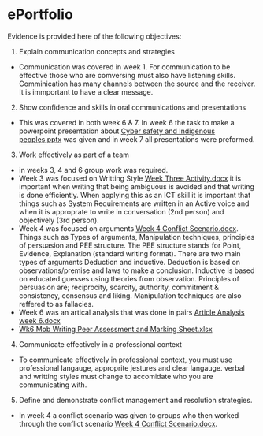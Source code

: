 # ePortfolio
Evidence is provided here of the following objectives:
1. Explain communication concepts and strategies
- Communication was covered in week 1. For communication to be effective those who are comversing must also have listening skills. Comminication has many channels between the source and the receiver. It is immportant to have a clear message.
2. Show confidence and skills in oral communications and presentations
- This was covered in both week 6 & 7. In week 6 the task to make a powerpoint presentation about [Cyber safety and Indigenous peoples.pptx](https://github.com/Calexander22/ePortfolio/files/8628243/Cyber.safety.and.Indigenous.peoples.pptx)
 was given and in week 7 all presentations were preformed.
3. Work effectively as part of a team
- in weeks 3, 4 and 6 group work was required.
- Week 3 was focused on Writting Style [Week Three Activity.docx](https://github.com/Calexander22/ePortfolio/files/8628247/Week.Three.Activity.docx) it is important when writing that being ambiguous is avoided and that writing is done efficiently. When applying this as an ICT skill it is important that things such as System Requirements are written in an Active voice and when it is approprate to write in conversation (2nd person) and objectively (3rd person).
- Week 4 was focused on arguments [Week 4 Conflict Scenario.docx](https://github.com/Calexander22/ePortfolio/files/8628250/Week.4.Conflict.Scenario.docx). Things such as Types of arguments, Manipulation techniques, principles of persuasion and PEE structure. The PEE structure stands for Point, Evidence, Explanation (standard writing format). There are two main types of arguments Deduction and inductive. Deduction is based on observations/premise and laws to make a conclusion. Inductive is based on educated guesses using theories from observation. Principles of persuasion are; reciprocity, scarcity, authority, commitment & consistency, consensus and liking. Manipulation techniques are also reffered to as fallacies.
- Week 6 was an artical analysis that was done in pairs [Article Analysis week 6.docx](https://github.com/Calexander22/ePortfolio/files/8628255/Article.Analysis.week.6.docx)
- [Wk6 Mob Writing Peer Assessment and Marking Sheet.xlsx](https://github.com/Calexander22/ePortfolio/files/8628258/Wk6.Mob.Writing.Peer.Assessment.and.Marking.Sheet.xlsx)
4. Communicate effectively in a professional context
- To communicate effectively in professional context, you must use professional langauge, approprite jestures and clear langauge. verbal and writting styles must change to accomidate who you are communicating with.
5. Define and demonstrate conflict management and resolution strategies.
- In week 4 a conflict scenario was given to groups who then worked through the conflict scenario [Week 4 Conflict Scenario.docx](https://github.com/Calexander22/ePortfolio/files/8628250/Week.4.Conflict.Scenario.docx).
